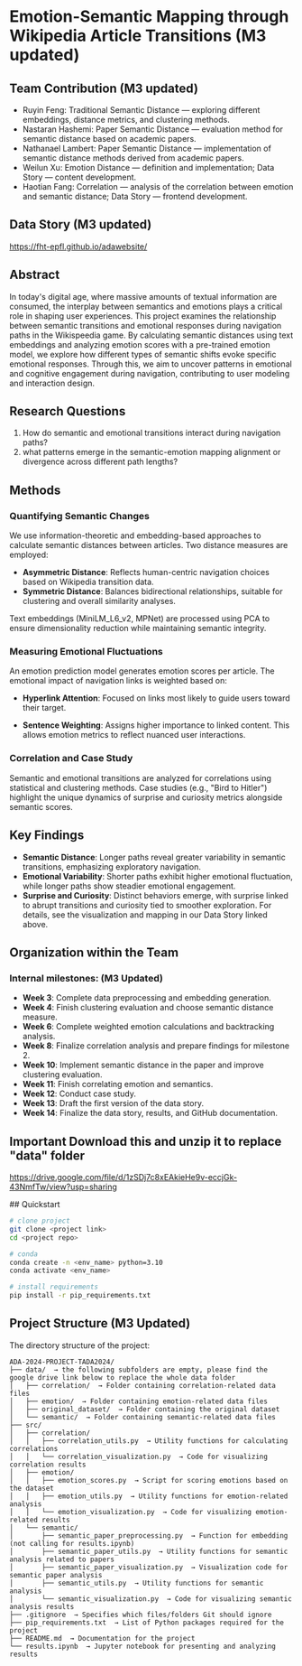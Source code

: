 # Emotion-Semantic Mapping through Wikipedia Article Transitions (M3 updated)

## Team Contribution (M3 updated)
- Ruyin Feng: Traditional Semantic Distance — exploring different embeddings, distance metrics, and clustering methods.
- Nastaran Hashemi: Paper Semantic Distance — evaluation method for semantic distance based on academic papers.
- Nathanael Lambert: Paper Semantic Distance — implementation of semantic distance methods derived from academic papers.
- Weilun Xu: Emotion Distance — definition and implementation; Data Story — content development.
- Haotian Fang: Correlation — analysis of the correlation between emotion and semantic distance; Data Story — frontend development.

## Data Story (M3 updated)
https://fht-epfl.github.io/adawebsite/

## Abstract

In today's digital age, where massive amounts of textual information are consumed, the interplay between semantics and emotions plays a critical role in shaping user experiences. This project examines the relationship between semantic transitions and emotional responses during navigation paths in the Wikispeedia game. By calculating semantic distances using text embeddings and analyzing emotion scores with a pre-trained emotion model, we explore how different types of semantic shifts evoke specific emotional responses. Through this, we aim to uncover patterns in emotional and cognitive engagement during navigation, contributing to user modeling and interaction design.



## Research Questions

1. How do semantic and emotional transitions interact during navigation paths?
2. what patterns emerge in the semantic-emotion mapping alignment or divergence across different path lengths?

## Methods

### Quantifying Semantic Changes
We use information-theoretic and embedding-based approaches to calculate semantic distances between articles. Two distance measures are employed:

- **Asymmetric Distance**: Reflects human-centric navigation choices based on Wikipedia transition data.
- **Symmetric Distance**: Balances bidirectional relationships, suitable for clustering and overall similarity analyses.

Text embeddings (MiniLM_L6_v2, MPNet) are processed using PCA to ensure dimensionality reduction while maintaining semantic integrity.


### Measuring Emotional Fluctuations

An emotion prediction model generates emotion scores per article. The emotional impact of navigation links is weighted based on:

- **Hyperlink Attention**: Focused on links most likely to guide users toward their target.

- **Sentence Weighting**: Assigns higher importance to linked content.
This allows emotion metrics to reflect nuanced user interactions.

### Correlation and Case Study

Semantic and emotional transitions are analyzed for correlations using statistical and clustering methods. Case studies (e.g., "Bird to Hitler") highlight the unique dynamics of surprise and curiosity metrics alongside semantic scores.

## Key Findings

- **Semantic Distance**: Longer paths reveal greater variability in semantic transitions, emphasizing exploratory navigation.
- **Emotional Variability**: Shorter paths exhibit higher emotional fluctuation, while longer paths show steadier emotional engagement.
- **Surprise and Curiosity**: Distinct behaviors emerge, with surprise linked to abrupt transitions and curiosity tied to smoother exploration.
For details, see the visualization and mapping in our Data Story linked above.

## Organization within the Team

### Internal milestones: (M3 Updated)

- **Week 3**: Complete data preprocessing and embedding generation.
- **Week 4**: Finish clustering evaluation and choose semantic distance measure.
- **Week 6**: Complete weighted emotion calculations and backtracking analysis.
- **Week 8**: Finalize correlation analysis and prepare findings for milestone 2.
- **Week 10**: Implement semantic distance in the paper and improve clustering evaluation.
- **Week 11**: Finish correlating emotion and semantics.
- **Week 12**: Conduct case study.
- **Week 13**: Draft the first version of the data story.
- **Week 14**: Finalize the data story, results, and GitHub documentation.


## Important Download this and unzip it to replace "data" folder
https://drive.google.com/file/d/1zSDj7c8xEAkieHe9v-eccjGk-43NmfTw/view?usp=sharing

## Quickstart

```bash
# clone project
git clone <project link>
cd <project repo>

# conda
conda create -n <env_name> python=3.10
conda activate <env_name>

# install requirements
pip install -r pip_requirements.txt
```

## Project Structure (M3 Updated)

The directory structure of the project:

```
ADA-2024-PROJECT-TADA2024/
├── data/  → the following subfolders are empty, please find the google drive link below to replace the whole data folder
│   ├── correlation/  → Folder containing correlation-related data files
│   ├── emotion/  → Folder containing emotion-related data files
│   ├── original_dataset/  → Folder containing the original dataset
│   └── semantic/  → Folder containing semantic-related data files
├── src/
│   ├── correlation/
│   │   ├── correlation_utils.py  → Utility functions for calculating correlations
│   │   └── correlation_visualization.py  → Code for visualizing correlation results
│   ├── emotion/
│   │   ├── emotion_scores.py  → Script for scoring emotions based on the dataset
│   │   ├── emotion_utils.py  → Utility functions for emotion-related analysis
│   │   └── emotion_visualization.py  → Code for visualizing emotion-related results
│   └── semantic/
│       ├── semantic_paper_preprocessing.py  → Function for embedding (not calling for results.ipynb)
│       ├── semantic_paper_utils.py  → Utility functions for semantic analysis related to papers
│       ├── semantic_paper_visualization.py  → Visualization code for semantic paper analysis
│       ├── semantic_utils.py  → Utility functions for semantic analysis
│       └── semantic_visualization.py  → Code for visualizing semantic analysis results
├── .gitignore  → Specifies which files/folders Git should ignore
├── pip_requirements.txt  → List of Python packages required for the project
├── README.md  → Documentation for the project
└── results.ipynb  → Jupyter notebook for presenting and analyzing results



```
